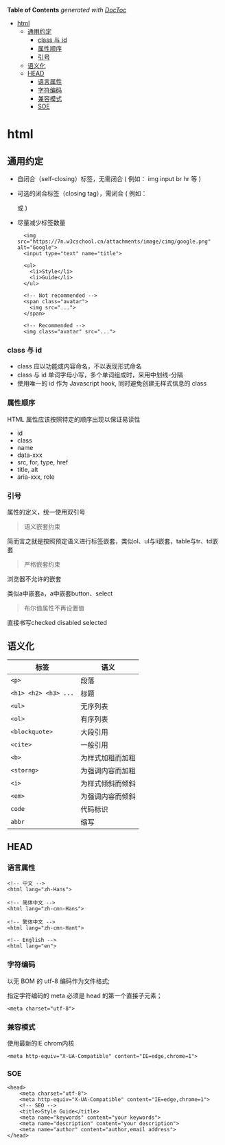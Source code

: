 <!-- START doctoc generated TOC please keep comment here to allow auto update -->
<!-- DON'T EDIT THIS SECTION, INSTEAD RE-RUN doctoc TO UPDATE -->
**Table of Contents**  *generated with [DocToc](https://github.com/thlorenz/doctoc)*

- [html](#html)
  - [通用约定](#%E9%80%9A%E7%94%A8%E7%BA%A6%E5%AE%9A)
    - [class 与 id](#class-%E4%B8%8E-id)
    - [属性顺序](#%E5%B1%9E%E6%80%A7%E9%A1%BA%E5%BA%8F)
    - [引号](#%E5%BC%95%E5%8F%B7)
  - [语义化](#%E8%AF%AD%E4%B9%89%E5%8C%96)
  - [HEAD](#head)
    - [语言属性](#%E8%AF%AD%E8%A8%80%E5%B1%9E%E6%80%A7)
    - [字符编码](#%E5%AD%97%E7%AC%A6%E7%BC%96%E7%A0%81)
    - [兼容模式](#%E5%85%BC%E5%AE%B9%E6%A8%A1%E5%BC%8F)
    - [SOE](#soe)

<!-- END doctoc generated TOC please keep comment here to allow auto update -->

# html 

## 通用约定

- 自闭合（self-closing）标签，无需闭合 ( 例如： img input br hr 等 )
- 可选的闭合标签（closing tag），需闭合 ( 例如：</li> 或 </body> )
- 尽量减少标签数量

		<img src="https://7n.w3cschool.cn/attachments/image/cimg/google.png" alt="Google">
		<input type="text" name="title">
		
		<ul>
		  <li>Style</li>
		  <li>Guide</li>
		</ul>
		
		<!-- Not recommended -->
		<span class="avatar">
		  <img src="...">
		</span>
		
		<!-- Recommended -->
		<img class="avatar" src="...">


### class 与 id

- class 应以功能或内容命名，不以表现形式命名
- class 与 id 单词字母小写，多个单词组成时，采用中划线-分隔
- 使用唯一的 id 作为 Javascript hook, 同时避免创建无样式信息的 class

### 属性顺序

HTML 属性应该按照特定的顺序出现以保证易读性

- id
- class
- name
- data-xxx
- src, for, type, href
- title, alt
- aria-xxx, role

### 引号

属性的定义，统一使用双引号

> 语义嵌套约束

简而言之就是按照预定语义进行标签嵌套，类似ol、ul与li嵌套，table与tr、td嵌套

> 严格嵌套约束

浏览器不允许的嵌套

类似a中嵌套a，a中嵌套button、select

> 布尔值属性不再设置值

直接书写checked disabled selected


## 语义化

<table><thead><tr><th>标签</th>
<th>语义</th>
</tr></thead><tbody><tr><td><code>&lt;p&gt;</code></td>
<td>段落</td>
</tr><tr><td><code>&lt;h1&gt; &lt;h2&gt; &lt;h3&gt; ...</code></td>
<td>标题</td>
</tr><tr><td><code>&lt;ul&gt;</code></td>
<td>无序列表</td>
</tr><tr><td><code>&lt;ol&gt;</code></td>
<td>有序列表</td>
</tr><tr><td><code>&lt;blockquote&gt;</code></td>
<td>大段引用</td>
</tr><tr><td><code>&lt;cite&gt;</code></td>
<td>一般引用</td>
</tr><tr><td><code>&lt;b&gt;</code></td>
<td>为样式加粗而加粗</td>
</tr><tr><td><code>&lt;storng&gt;</code></td>
<td>为强调内容而加粗</td>
</tr><tr><td><code>&lt;i&gt;</code></td>
<td>为样式倾斜而倾斜</td>
</tr><tr><td><code>&lt;em&gt;</code></td>
<td>为强调内容而倾斜</td>
</tr><tr><td><code>code</code></td>
<td>代码标识</td>
</tr><tr><td><code>abbr</code></td>
<td>缩写</td>
</tr></tbody></table>

## HEAD

### 语言属性

	<!-- 中文 -->
	<html lang="zh-Hans">
	
	<!-- 简体中文 -->
	<html lang="zh-cmn-Hans">
	
	<!-- 繁体中文 -->
	<html lang="zh-cmn-Hant">
	
	<!-- English -->
	<html lang="en">

### 字符编码

以无 BOM 的 utf-8 编码作为文件格式; 

指定字符编码的 meta 必须是 head 的第一个直接子元素；

	<meta charset="utf-8">

### 兼容模式

使用最新的IE chrom内核

	<meta http-equiv="X-UA-Compatible" content="IE=edge,chrome=1">

### SOE

	<head>
	    <meta charset="utf-8">
	    <meta http-equiv="X-UA-Compatible" content="IE=edge,chrome=1">
	    <!-- SEO -->
	    <title>Style Guide</title>
	    <meta name="keywords" content="your keywords">
	    <meta name="description" content="your description">
	    <meta name="author" content="author,email address">
	</head>



